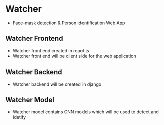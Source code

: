 # Watcher
* Face-mask detection &amp; Person identification Web App

## Watcher Frontend
* Watcher front end created in react js
* Watcher front end will be client side for the web application

## Watcher Backend 
* Watcher backend will be created in django

## Watcher Model
* Watcher model contains CNN models which will be used to detect and idetify



